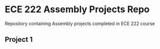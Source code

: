 # ECE 222 Assembly Projects Repo
Repository containing Assembly projects completed in ECE 222 course
## Project 1
